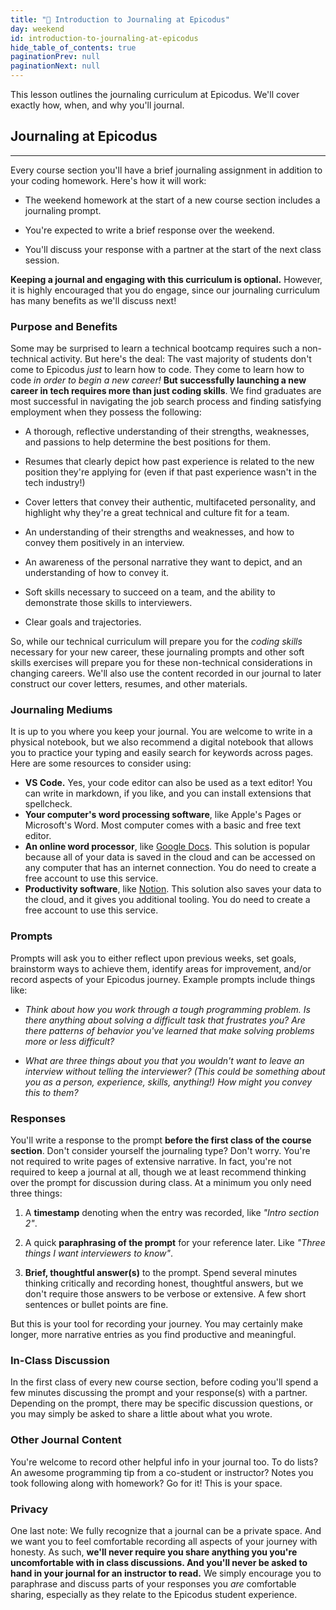 ```yaml
---
title: "📓 Introduction to Journaling at Epicodus"
day: weekend
id: introduction-to-journaling-at-epicodus
hide_table_of_contents: true
paginationPrev: null
paginationNext: null
---
```


This lesson outlines the journaling curriculum at Epicodus. We'll cover exactly how, when, and why you'll journal.

## Journaling at Epicodus

---

Every course section you'll have a brief journaling assignment in addition to your coding homework. Here's how it will work:

* The weekend homework at the start of a new course section includes a journaling prompt.

* You're expected to write a brief response over the weekend.

* You'll discuss your response with a partner at the start of the next class session.

**Keeping a journal and engaging with this curriculum is optional.** However, it is highly encouraged that you do engage, since our journaling curriculum has many benefits as we'll discuss next!

### Purpose and Benefits

Some may be surprised to learn a technical bootcamp requires such a non-technical activity. But here's the deal: The vast majority of students don't come to Epicodus _just_ to learn how to code. They come to learn how to code _in order to begin a new career!_ **But successfully launching a new career in tech requires more than just coding skills**. We find graduates are most successful in navigating the job search process and finding satisfying employment when they possess the following:

* A thorough, reflective understanding of their strengths, weaknesses, and passions to help determine the best positions for them.

* Resumes that clearly depict how past experience is related to the new position they're applying for (even if that past experience wasn't in the tech industry!)

* Cover letters that convey their authentic, multifaceted personality, and highlight why they're a great technical and culture fit for a team.

* An understanding of their strengths and weaknesses, and how to convey them positively in an interview.

* An awareness of the personal narrative they want to depict, and an understanding of how to convey it.

* Soft skills necessary to succeed on a team, and the ability to demonstrate those skills to interviewers.

* Clear goals and trajectories.

So, while our technical curriculum will prepare you for the _coding skills_ necessary for your new career, these journaling prompts and other soft skills exercises will prepare you for these non-technical considerations in changing careers. We'll also use the content recorded in our journal to later construct our cover letters, resumes, and other materials.

### Journaling Mediums

It is up to you where you keep your journal. You are welcome to write in a physical notebook, but we also recommend a digital notebook that allows you to practice your typing and easily search for keywords across pages. Here are some resources to consider using:

*  **VS Code.** Yes, your code editor can also be used as a text editor! You can write in markdown, if you like, and you can install extensions that spellcheck.
*  **Your computer's word processing software**, like Apple's Pages or Microsoft's Word. Most computer comes with a basic and free text editor.
*  **An online word processor**, like [Google Docs](https://www.google.com/docs/about/). This solution is popular because all of your data is saved in the cloud and can be accessed on any computer that has an internet connection. You do need to create a free account to use this service.
*  **Productivity software**, like [Notion](https://www.notion.so/). This solution also saves your data to the cloud, and it gives you additional tooling. You do need to create a free account to use this service.

### Prompts

Prompts will ask you to either reflect upon previous weeks, set goals, brainstorm ways to achieve them, identify areas for improvement, and/or record aspects of your Epicodus journey. Example prompts include things like:

* _Think about how you work through a tough programming problem. Is there anything about solving a difficult task that frustrates you? Are there patterns of behavior you've learned that make solving problems more or less difficult?_

* _What are three things about you that you wouldn't want to leave an interview without telling the interviewer? (This could be something about you as a person, experience, skills, anything!) How might you convey this to them?_

### Responses

You'll write a response to the prompt **before the first class of the course section**. Don't consider yourself the journaling type? Don't worry. You're not required to write pages of extensive narrative. In fact, you're not required to keep a journal at all, though we at least recommend thinking over the prompt for discussion during class. At a minimum you only need three things:

1.  A **timestamp** denoting when the entry was recorded, like _"Intro section 2"_.

2.  A quick **paraphrasing of the prompt** for your reference later. Like _"Three things I want interviewers to know"_.

3.  **Brief, thoughtful answer(s)** to the prompt. Spend several minutes thinking critically and recording honest, thoughtful answers, but we don't require those answers to be verbose or extensive. A few short sentences or bullet points are fine.

But this is your tool for recording your journey. You may certainly make longer, more narrative entries as you find productive and meaningful.

### In-Class Discussion

In the first class of every new course section, before coding you'll spend a few minutes discussing the prompt and your response(s) with a partner. Depending on the prompt, there may be specific discussion questions, or you may simply be asked to share a little about what you wrote.

### Other Journal Content

You're welcome to record other helpful info in your journal too. To do lists? An awesome programming tip from a co-student or instructor? Notes you took following along with homework? Go for it! This is your space.

### Privacy

One last note: We fully recognize that a journal can be a private space. And we want you to feel comfortable recording all aspects of your journey with honesty. As such, **we'll never require you share anything you you're uncomfortable with in class discussions. And you'll never be asked to hand in your journal for an instructor to read.** We simply encourage you to paraphrase and discuss parts of your responses you _are_ comfortable sharing, especially as they relate to the Epicodus student experience.
